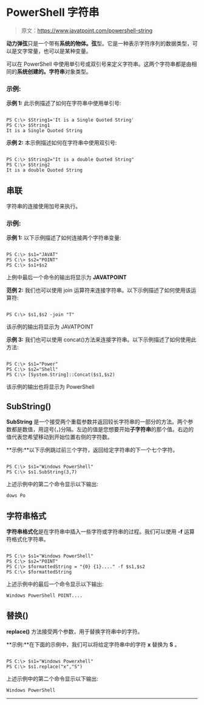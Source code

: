 # PowerShell 字符串

> 原文：<https://www.javatpoint.com/powershell-string>

**动力弹弦**只是一个带有**系统的物体。弦**型。它是一种表示字符序列的数据类型，可以是文字常量，也可以是某种变量。

可以在 PowerShell 中使用单引号或双引号来定义字符串。这两个字符串都是由相同的**系统创建的。字符串**对象类型。

### 示例:

**示例 1:** 此示例描述了如何在字符串中使用单引号:

```

PS C:\> $String1='It is a Single Quoted String'
PS C:\> $String1
It is a Single Quoted String

```

**示例 2:** 本示例描述如何在字符串中使用双引号:

```

PS C:\> $String2="It is a double Quoted String"
PS C:\> $String2
It is a double Quoted String

```

## 串联

字符串的连接使用加号来执行。

### 示例:

**示例 1:** 以下示例描述了如何连接两个字符串变量:

```

PS C:\> $s1="JAVAT"
PS C:\> $s2="POINT"
PS C:\> $s1+$s2

```

上例中最后一个命令的输出将显示为 **JAVATPOINT**

**范例 2:** 我们也可以使用 join 运算符来连接字符串。以下示例描述了如何使用该运算符:

```

PS C:\> $s1,$s2 -join "T"

```

该示例的输出将显示为 JAVATPOINT

**示例 3:** 我们也可以使用 concat()方法来连接字符串。以下示例描述了如何使用此方法:

```

PS C:\> $s1="Power"
PS C:\> $s2="Shell"
PS C:\> [System.String]::Concat($s1,$s2)

```

该示例的输出也将显示为 PowerShell

## SubString()

**SubString** 是一个接受两个重载参数并返回较长字符串的一部分的方法。两个参数都是数值，用逗号(，)分隔。左边的值是您想要开始**子字符串**的那个值。右边的值代表您希望移动到开始位置右侧的字符数。

**示例:**以下示例跳过前三个字符，返回给定字符串的下一个七个字符。

```

PS C:\> $s1="Windows PowerShell"
PS C:\> $s1.SubString(3,7)

```

上述示例中的第二个命令显示以下输出:

```
dows Po

```

## 字符串格式

**字符串格式化**是在字符串中插入一些字符或字符串的过程。我们可以使用 **-f** 运算符格式化字符串。

```

PS C:\> $s1="Windows PowerShell"
PS C:\> $s2="POINT"
PS C:\> $formattedString = "{0} {1}...." -f $s1,$s2
PS C:\> $formattedString

```

上述示例中的最后一个命令显示以下输出:

```
Windows PowerShell POINT....

```

## 替换()

**replace()** 方法接受两个参数，用于替换字符串中的字符。

**示例:**在下面的示例中，我们可以将给定字符串中的字符 **x** 替换为 **S** 。

```

PS C:\> $s1="Windows Powerxhell"
PS C:\> $s1.replace("x","S")

```

上述示例中的第二个命令显示以下输出:

```
Windows PowerShell

```

* * *